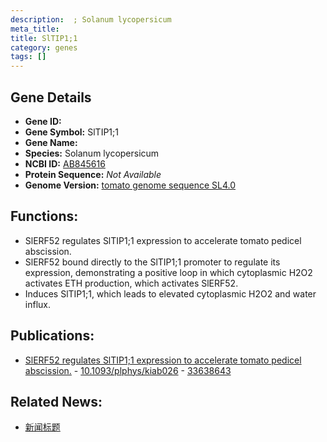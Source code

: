 ```yaml
---
description:  ; Solanum lycopersicum
meta_title:
title: SlTIP1;1
category: genes
tags: []
---
```


## Gene Details
- **Gene ID:**	[](https://www.maizegdb.org/gene_center/gene/)
- **Gene Symbol:** SlTIP1;1
- **Gene Name:** 
- **Species:** Solanum lycopersicum
- **NCBI ID:** [ AB845616 ]()
- **Protein Sequence:** *Not Available*
- **Genome Version:** [tomato genome sequence SL4.0]()

## Functions:
   - SlERF52 regulates SlTIP1;1 expression to accelerate tomato pedicel abscission.
   - SlERF52 bound directly to the SlTIP1;1 promoter to regulate its expression, demonstrating a positive loop in which cytoplasmic H2O2 activates ETH production, which activates SlERF52.
   - Induces SlTIP1;1, which leads to elevated cytoplasmic H2O2 and water influx.

## Publications:
   - [SlERF52 regulates SlTIP1;1 expression to accelerate tomato pedicel abscission.]( https://academic.oup.com/plphys/article/185/4/1829/6122741 ) - [10.1093/plphys/kiab026]( https://academic.oup.com/plphys/article/185/4/1829/6122741 ) - [33638643](https://pubmed.ncbi.nlm.nih.gov/33638643/)

## Related News:
   - [新闻标题](https://mp.weixin.qq.com/s?__biz=MzIyOTY2NDYyNQ==&mid=2247508049&idx=4&sn=96a1d098c0bdcf554ae55ee58f3f1994&chksm=e8bdd24fdfca5b598eb31f1e2e70348f74b03b816068246e0fb710716930308d5e39db5e6043&scene=27#wechat_redirect)
